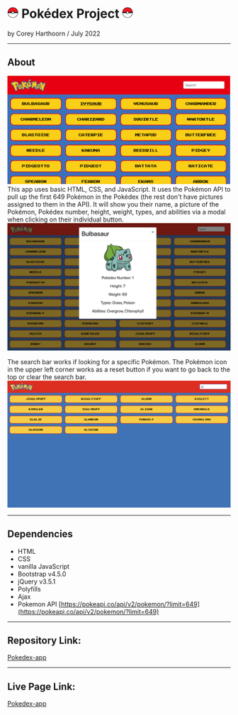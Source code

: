 # <img src=./img/pokeball.png width=25 height=25> Pokédex Project <img src=./img/pokeball.png width=25 height=25>
by Corey Harthoorn / July 2022

---
## About 
<img src=./img/homepage.png>
This app uses basic HTML, CSS, and JavaScript. It uses the Pokémon API to pull up the first 649 Pokémon in the Pokédex (the rest don't have pictures assigned to them in the API). It will show you their name, a picture of the Pokémon, Pokédex number, height, weight, types, and abilities via a modal when clicking on their individual button. <br> <img src=./img/modal.png>


The search bar works if looking for a specific Pokémon. The Pokémon icon in the upper left corner works as a reset button if you want to go back to the top or clear the search bar. <br>
<img src=./img/search.png>

---

## Dependencies
* HTML
* CSS
* vanilla JavaScript
* Bootstrap v4.5.0
* jQuery v3.5.1
* Polyfills
* Ajax
* Pokemon API [https://pokeapi.co/api/v2/pokemon/?limit=649](https://pokeapi.co/api/v2/pokemon/?limit=649)

---

## Repository Link:
[Pokedex-app](https://github.com/cjhart34/Pokedex-app)

---

## Live Page Link:
[Pokedex-app](https://cjhart34.github.io/Pokedex-app/)